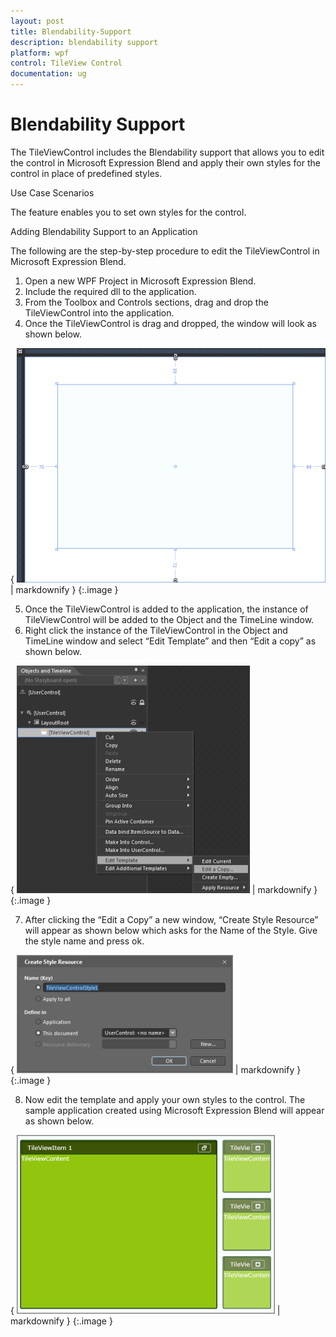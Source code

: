 ```yaml
---
layout: post
title: Blendability-Support
description: blendability support
platform: wpf
control: TileView Control
documentation: ug
---
```


# Blendability Support

The TileViewControl includes the Blendability support that allows you to edit the control in Microsoft Expression Blend and apply their own styles for the control in place of predefined styles.

Use Case Scenarios

The feature enables you to set own styles for the control.

Adding Blendability Support to an Application 

The following are the step-by-step procedure to edit the TileViewControl in Microsoft Expression Blend.

1. Open a new WPF Project in Microsoft Expression Blend.
2. Include the required dll to the application.
3. From the Toolbox and Controls sections, drag and drop the TileViewControl into the application.
4. Once the TileViewControl is drag and dropped, the window will look as shown below.





{ ![](Blendability-Support_images/Blendability-Support_img1.png) | markdownify }
{:.image }




5. Once the TileViewControl is added to the application, the instance of TileViewControl will be added to the Object and the TimeLine window.
6. Right click the instance of the TileViewControl in the Object and TimeLine window and select “Edit Template” and then “Edit a copy” as shown below.





{ ![](Blendability-Support_images/Blendability-Support_img2.png) | markdownify }
{:.image }




7. After clicking the “Edit a Copy” a new window, “Create Style Resource” will appear as shown below which asks for the Name of the Style. Give the style name and press ok.



{ ![](Blendability-Support_images/Blendability-Support_img3.png) | markdownify }
{:.image }




8. Now edit the template and apply your own styles to the control. The sample application created using Microsoft Expression Blend will appear as shown below.



{ ![](Blendability-Support_images/Blendability-Support_img4.png) | markdownify }
{:.image }




